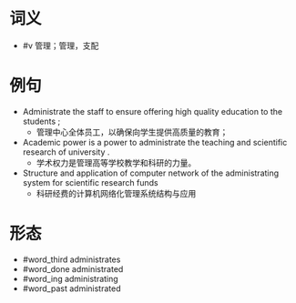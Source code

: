 # 词义
- #v 管理；管理，支配
# 例句
- Administrate the staff to ensure offering high quality education to the students ;
	- 管理中心全体员工，以确保向学生提供高质量的教育；
- Academic power is a power to administrate the teaching and scientific research of university .
	- 学术权力是管理高等学校教学和科研的力量。
- Structure and application of computer network of the administrating system for scientific research funds
	- 科研经费的计算机网络化管理系统结构与应用
# 形态
- #word_third administrates
- #word_done administrated
- #word_ing administrating
- #word_past administrated
